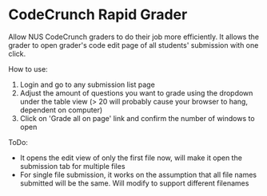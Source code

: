 CodeCrunch Rapid Grader
=====================

Allow NUS CodeCrunch graders to do their job more efficiently. It allows the grader to open grader's code edit page of all students' submission with one click. 

How to use:
1) Login and go to any submission list page
2) Adjust the amount of questions you want to grade using the dropdown under the table view (> 20 will probably cause your browser to hang, dependent on computer)
3) Click on 'Grade all on page' link and confirm the number of windows to open

ToDo: 
- It opens the edit view of only the first file now, will make it open the submission tab for multiple files
- For single file submission, it works on the assumption that all file names submitted will be the same. Will modify to support different filenames